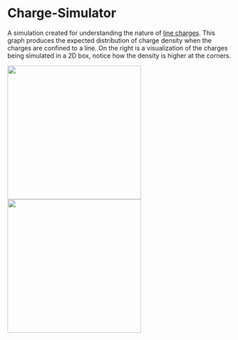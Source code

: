 # Charge-Simulator

A simulation created for understanding the nature of [line charges](https://aapt.scitation.org/doi/pdf/10.1119/1.18236?class=pdf). This graph produces the expected distribution of charge density when the charges are confined to a line. On the right is a visualization of the charges being simulated in a 2D box, notice how the density is higher at the corners.

<img src="http://i.imgur.com/ALsfxHS.png" width="300"/> <img src="https://media.giphy.com/media/AtOvq8pI42YBBZvDFv/giphy.gif" width="300"/> 
